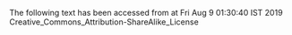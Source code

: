 The following text has been accessed from at Fri Aug 9 01:30:40 IST 2019
Creative_Commons_Attribution-ShareAlike_License
